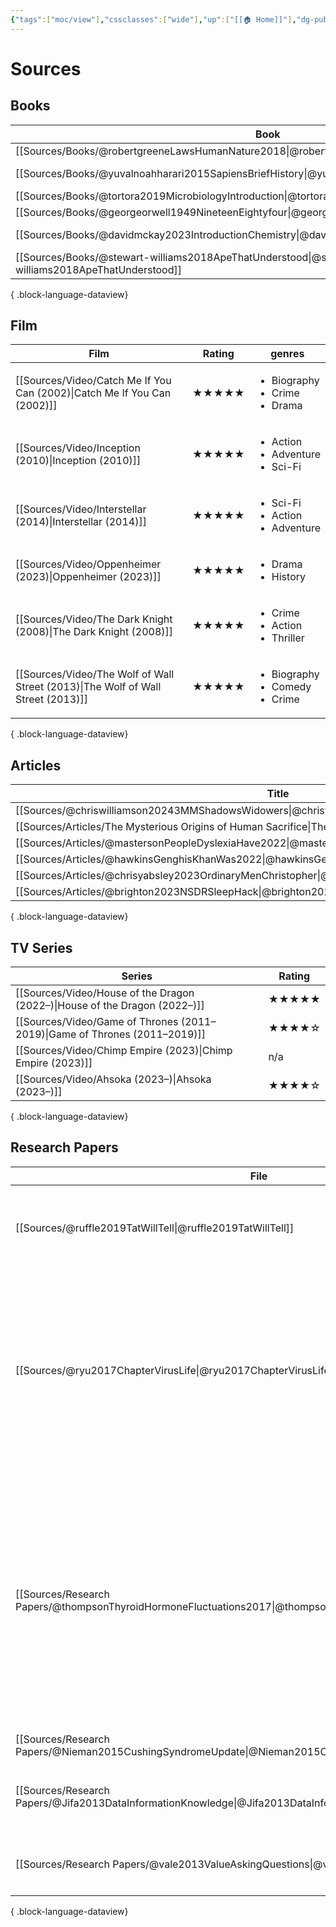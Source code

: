 ```yaml
---
{"tags":["moc/view"],"cssclasses":["wide"],"up":["[[🏠 Home]]"],"dg-publish":true,"permalink":"/atlas/sources/","dgPassFrontmatter":true}
---
```


# Sources

## Books
| Book                                                                                                  | Genre       |
| ----------------------------------------------------------------------------------------------------- | ----------- |
| [[Sources/Books/@robertgreeneLawsHumanNature2018\|@robertgreeneLawsHumanNature2018]]               | \-          |
| [[Sources/Books/@yuvalnoahharari2015SapiensBriefHistory\|@yuvalnoahharari2015SapiensBriefHistory]] | Non-Fiction |
| [[Sources/Books/@tortora2019MicrobiologyIntroduction\|@tortora2019MicrobiologyIntroduction]]       | \-          |
| [[Sources/Books/@georgeorwell1949NineteenEightyfour\|@georgeorwell1949NineteenEightyfour]]         | Fiction     |
| [[Sources/Books/@davidmckay2023IntroductionChemistry\|@davidmckay2023IntroductionChemistry]]       | Non-Fiction |
| [[Sources/Books/@stewart-williams2018ApeThatUnderstood\|@stewart-williams2018ApeThatUnderstood]]   | \-          |

{ .block-language-dataview}

## Film
| Film                                                                                | Rating | genres                                                    |
| ----------------------------------------------------------------------------------- | ------ | --------------------------------------------------------- |
| [[Sources/Video/Catch Me If You Can (2002)\|Catch Me If You Can (2002)]]         | ★★★★★  | <ul><li>Biography</li><li>Crime</li><li>Drama</li></ul>   |
| [[Sources/Video/Inception (2010)\|Inception (2010)]]                             | ★★★★★  | <ul><li>Action</li><li>Adventure</li><li>Sci-Fi</li></ul> |
| [[Sources/Video/Interstellar (2014)\|Interstellar (2014)]]                       | ★★★★★  | <ul><li>Sci-Fi</li><li>Action</li><li>Adventure</li></ul> |
| [[Sources/Video/Oppenheimer (2023)\|Oppenheimer (2023)]]                         | ★★★★★  | <ul><li>Drama</li><li>History</li></ul>                   |
| [[Sources/Video/The Dark Knight (2008)\|The Dark Knight (2008)]]                 | ★★★★★  | <ul><li>Crime</li><li>Action</li><li>Thriller</li></ul>   |
| [[Sources/Video/The Wolf of Wall Street (2013)\|The Wolf of Wall Street (2013)]] | ★★★★★  | <ul><li>Biography</li><li>Comedy</li><li>Crime</li></ul>  |

{ .block-language-dataview}

## Articles
| Title                                                                                                        |
| ------------------------------------------------------------------------------------------------------------ |
| [[Sources/@chriswilliamson20243MMShadowsWidowers\|@chriswilliamson20243MMShadowsWidowers]]                |
| [[Sources/Articles/The Mysterious Origins of Human Sacrifice\|The Mysterious Origins of Human Sacrifice]] |
| [[Sources/Articles/@mastersonPeopleDyslexiaHave2022\|@mastersonPeopleDyslexiaHave2022]]                   |
| [[Sources/Articles/@hawkinsGenghisKhanWas2022\|@hawkinsGenghisKhanWas2022]]                               |
| [[Sources/Articles/@chrisyabsley2023OrdinaryMenChristopher\|@chrisyabsley2023OrdinaryMenChristopher]]     |
| [[Sources/Articles/@brighton2023NSDRSleepHack\|@brighton2023NSDRSleepHack]]                               |

{ .block-language-dataview}

## TV Series
| Series                                                                        | Rating |
| ----------------------------------------------------------------------------- | ------ |
| [[Sources/Video/House of the Dragon (2022–)\|House of the Dragon (2022–)]] | ★★★★★  |
| [[Sources/Video/Game of Thrones (2011–2019)\|Game of Thrones (2011–2019)]] | ★★★★☆  |
| [[Sources/Video/Chimp Empire (2023)\|Chimp Empire (2023)]]                 | n/a    |
| [[Sources/Video/Ahsoka (2023–)\|Ahsoka (2023–)]]                           | ★★★★☆  |

{ .block-language-dataview}

## Research Papers
| File                                                                                                            | Keywords                                                                                                                                                                                                                                                                                                                            |
| --------------------------------------------------------------------------------------------------------------- | ----------------------------------------------------------------------------------------------------------------------------------------------------------------------------------------------------------------------------------------------------------------------------------------------------------------------------------- |
| [[Sources/@ruffle2019TatWillTell\|@ruffle2019TatWillTell]]                                                   | <ul><li>Experimental economics</li><li>Impulsivity</li><li>Tattoo</li><li>Time preferences</li></ul>                                                                                                                                                                                                                                |
| [[Sources/@ryu2017ChapterVirusLife\|@ryu2017ChapterVirusLife]]                                               | <ul><li>Cell-to-cell spread</li><li>clathrin-mediated endocytosis</li><li>fusion peptide</li><li>late domain</li><li>macropinocytosis</li><li>multivesicular bodies</li><li>packaging signal</li><li>receptor-mediated endocytosis</li></ul>                                                                                        |
| [[Sources/Research Papers/@thompsonThyroidHormoneFluctuations2017\|@thompsonThyroidHormoneFluctuations2017]] | <ul><li>Alouatta</li><li>Animals</li><li>Basal Metabolism</li><li>Body Temperature Regulation</li><li>energetics</li><li>Macaca</li><li>Seasons</li><li>Species Specificity</li><li>temperature</li><li>Temperature</li><li>thermal environment</li><li>thermoregulation</li><li>thyroid hormone</li><li>Thyroid Hormones</li></ul> |
| [[Sources/Research Papers/@Nieman2015CushingSyndromeUpdate\|@Nieman2015CushingSyndromeUpdate]]               | <ul></ul>                                                                                                                                                                                                                                                                                                                           |
| [[Sources/Research Papers/@Jifa2013DataInformationKnowledge\|@Jifa2013DataInformationKnowledge]]             | <ul><li>meta-synthesis of wisdom</li><li>wisdom</li><li>wisdom city</li></ul>                                                                                                                                                                                                                                                       |
| [[Sources/Research Papers/@vale2013ValueAskingQuestions\|@vale2013ValueAskingQuestions]]                     | <ul><li>Learning</li><li>Communication</li><li>Education</li></ul>                                                                                                                                                                                                                                                                  |

{ .block-language-dataview}